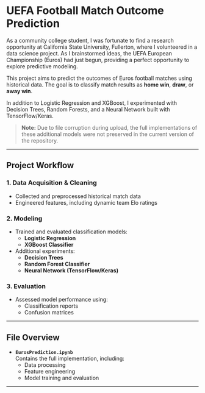 # UEFA Football Match Outcome Prediction

As a community college student, I was fortunate to find a research opportunity at California State University, Fullerton, where I volunteered in a data science project. As I brainstormed ideas, the UEFA European Championship (Euros) had just begun, providing a perfect opportunity to explore predictive modeling.

This project aims to predict the outcomes of Euros football matches using historical data. The goal is to classify match results as **home win**, **draw**, or **away win**.

In addition to Logistic Regression and XGBoost, I experimented with Decision Trees, Random Forests, and a Neural Network built with TensorFlow/Keras.  

> **Note:** Due to file corruption during upload, the full implementations of these additional models were not preserved in the current version of the repository.

---

## Project Workflow

### 1. Data Acquisition & Cleaning
- Collected and preprocessed historical match data  
- Engineered features, including dynamic team Elo ratings  

### 2. Modeling
- Trained and evaluated classification models:
  - **Logistic Regression**
  - **XGBoost Classifier**
- Additional experiments:
  - **Decision Trees**
  - **Random Forest Classifier**
  - **Neural Network (TensorFlow/Keras)**  

### 3. Evaluation
- Assessed model performance using:
  - Classification reports  
  - Confusion matrices  

---

## File Overview

- **`EurosPrediction.ipynb`**  
  Contains the full implementation, including:
  - Data processing  
  - Feature engineering  
  - Model training and evaluation   

---

